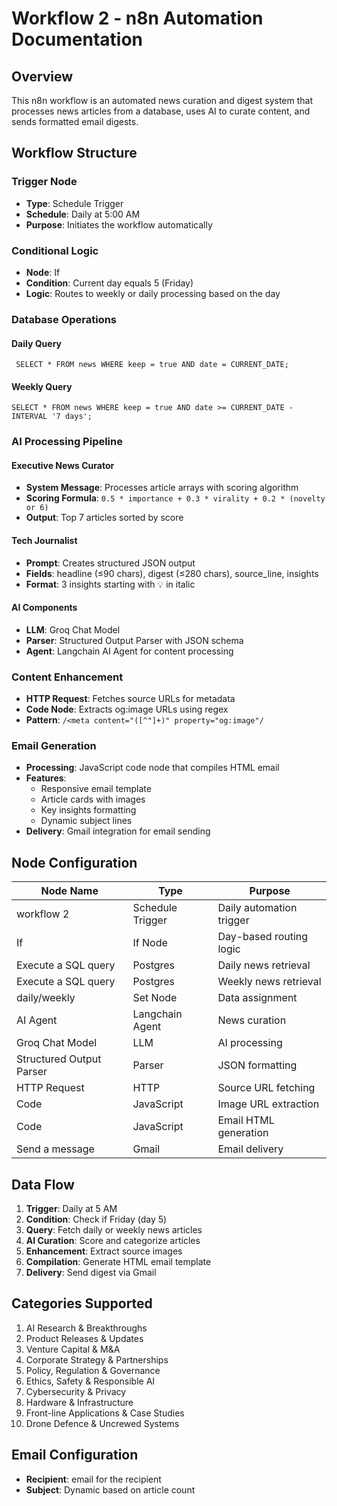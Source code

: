 # Workflow 2 - n8n Automation Documentation

## Overview
This n8n workflow is an automated news curation and digest system that processes news articles from a database, uses AI to curate content, and sends formatted email digests.

## Workflow Structure

### Trigger Node
- **Type**: Schedule Trigger
- **Schedule**: Daily at 5:00 AM
- **Purpose**: Initiates the workflow automatically

### Conditional Logic
- **Node**: If
- **Condition**: Current day equals 5 (Friday)
- **Logic**: Routes to weekly or daily processing based on the day

### Database Operations

#### Daily Query
``` SELECT * FROM news WHERE keep = true AND date = CURRENT_DATE;```


#### Weekly Query  
```SELECT * FROM news WHERE keep = true AND date >= CURRENT_DATE - INTERVAL '7 days';```


### AI Processing Pipeline

#### Executive News Curator
- **System Message**: Processes article arrays with scoring algorithm
- **Scoring Formula**: `0.5 * importance + 0.3 * virality + 0.2 * (novelty or 6)`
- **Output**: Top 7 articles sorted by score

#### Tech Journalist
- **Prompt**: Creates structured JSON output
- **Fields**: headline (≤90 chars), digest (≤280 chars), source_line, insights
- **Format**: 3 insights starting with 💡 in italic

#### AI Components
- **LLM**: Groq Chat Model
- **Parser**: Structured Output Parser with JSON schema
- **Agent**: Langchain AI Agent for content processing

### Content Enhancement
- **HTTP Request**: Fetches source URLs for metadata
- **Code Node**: Extracts og:image URLs using regex
- **Pattern**: `/<meta content="([^"]+)" property="og:image"/`

### Email Generation
- **Processing**: JavaScript code node that compiles HTML email
- **Features**: 
  - Responsive email template
  - Article cards with images
  - Key insights formatting
  - Dynamic subject lines
- **Delivery**: Gmail integration for email sending

## Node Configuration

| Node Name | Type | Purpose |
|-----------|------|---------|
| workflow 2 | Schedule Trigger | Daily automation trigger |
| If | If Node | Day-based routing logic |
| Execute a SQL query | Postgres | Daily news retrieval |
| Execute a SQL query | Postgres | Weekly news retrieval |
| daily/weekly | Set Node | Data assignment |
| AI Agent | Langchain Agent | News curation |
| Groq Chat Model | LLM | AI processing |
| Structured Output Parser | Parser | JSON formatting |
| HTTP Request | HTTP | Source URL fetching |
| Code | JavaScript | Image URL extraction |
| Code | JavaScript | Email HTML generation |
| Send a message | Gmail | Email delivery |

## Data Flow
1. **Trigger**: Daily at 5 AM
2. **Condition**: Check if Friday (day 5)
3. **Query**: Fetch daily or weekly news articles
4. **AI Curation**: Score and categorize articles
5. **Enhancement**: Extract source images
6. **Compilation**: Generate HTML email template
7. **Delivery**: Send digest via Gmail

## Categories Supported
1. AI Research & Breakthroughs
2. Product Releases & Updates
3. Venture Capital & M&A
4. Corporate Strategy & Partnerships
5. Policy, Regulation & Governance
6. Ethics, Safety & Responsible AI
7. Cybersecurity & Privacy
8. Hardware & Infrastructure
9. Front-line Applications & Case Studies
10. Drone Defence & Uncrewed Systems

## Email Configuration
- **Recipient**: email for the recipient
- **Subject**: Dynamic based on article count

